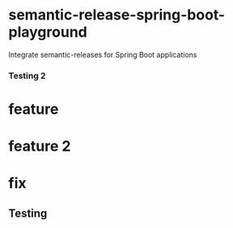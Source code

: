 # semantic-release-spring-boot-playground
Integrate semantic-releases for Spring Boot applications


### Testing 2


# feature

# feature 2

# fix

## Testing
